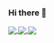 ### Hi there 👋
<!--
[![RediPanda's GitHub stats](https://github-readme-stats.vercel.app/api?username=RediPanda&theme=tokyonight)](https://github.com/RediPanda/github-readme-stats)

[![Top Langs](https://github-readme-stats.vercel.app/api/top-langs/?username=RediPanda&theme=tokyonight)](https://github.com/anuraghazra/github-readme-stats)

[![RediPanda's wakatime stats](https://github-readme-stats.vercel.app/api/wakatime?username=RediPanda&theme=tokyonight)](https://github.com/anuraghazra/github-readme-stats)
-->

<a href="https://github.com/anuraghazra/github-readme-stats">
  <img align="center" src="https://github-readme-stats.vercel.app/api?username=RediPanda&theme=tokyonight" />
</a>
<a href="https://github.com/anuraghazra/github-readme-stats">
  <img align="center" src="https://github-readme-stats.vercel.app/api/top-langs/?username=RediPanda&theme=tokyonight" />
</a>
<a href="https://github.com/anuraghazra/github-readme-stats">
  <img align="center" src="https://github-readme-stats.vercel.app/api/wakatime?username=RediPanda&theme=tokyonight" />
</a>

<!--
**RediPanda/RediPanda** is a ✨ _special_ ✨ repository because its `README.md` (this file) appears on your GitHub profile.

Here are some ideas to get you started:

- 🔭 I’m currently working on ...
- 🌱 I’m currently learning ...
- 👯 I’m looking to collaborate on ...
- 🤔 I’m looking for help with ...
- 💬 Ask me about ...
- 📫 How to reach me: ...
- 😄 Pronouns: ...
- ⚡ Fun fact: ...
-->
